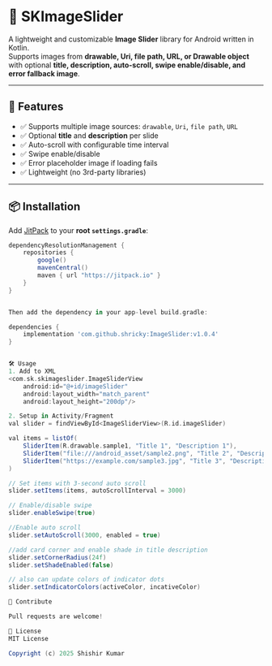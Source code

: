 # 📸 SKImageSlider

A lightweight and customizable **Image Slider** library for Android written in Kotlin.  
Supports images from **drawable, Uri, file path, URL, or Drawable object** with optional **title, description, auto-scroll, swipe enable/disable, and error fallback image**.  

---

## 🚀 Features
- ✅ Supports multiple image sources: `drawable`, `Uri`, `file path`, `URL`
- ✅ Optional **title** and **description** per slide
- ✅ Auto-scroll with configurable time interval
- ✅ Swipe enable/disable
- ✅ Error placeholder image if loading fails
- ✅ Lightweight (no 3rd-party libraries)

---

## 📦 Installation

Add [JitPack](https://jitpack.io/) to your **root `settings.gradle`**:

```gradle
dependencyResolutionManagement {
    repositories {
        google()
        mavenCentral()
        maven { url "https://jitpack.io" }
    }
}


Then add the dependency in your app-level build.gradle:

dependencies {
    implementation 'com.github.shricky:ImageSlider:v1.0.4'
}


🛠 Usage
1. Add to XML
<com.sk.skimageslider.ImageSliderView
    android:id="@+id/imageSlider"
    android:layout_width="match_parent"
    android:layout_height="200dp"/>

2. Setup in Activity/Fragment
val slider = findViewById<ImageSliderView>(R.id.imageSlider)

val items = listOf(
    SliderItem(R.drawable.sample1, "Title 1", "Description 1"),
    SliderItem("file:///android_asset/sample2.png", "Title 2", "Description 2"),
    SliderItem("https://example.com/sample3.jpg", "Title 3", "Description 3")
)

// Set items with 3-second auto scroll
slider.setItems(items, autoScrollInterval = 3000)

// Enable/disable swipe
slider.enableSwipe(true)

//Enable auto scroll
slider.setAutoScroll(3000, enabled = true)

//add card corner and enable shade in title description
slider.setCornerRadius(24f)
slider.setShadeEnabled(false)

// also can update colors of indicator dots
slider.setIndicatorColors(activeColor, incativeColor)

🙌 Contribute

Pull requests are welcome!

📄 License
MIT License

Copyright (c) 2025 Shishir Kumar
